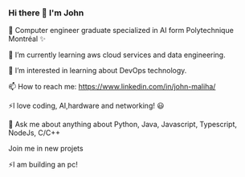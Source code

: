 ### Hi there 👋 I'm John

🔭 Computer engineer graduate specialized in AI form Polytechnique Montréal ✨

🌱 I’m currently learning aws cloud services and data engineering.

👯 I’m interested in learning about DevOps technology.

📫 How to reach me: https://www.linkedin.com/in/john-maliha/

⚡I love coding, AI,hardware and networking! 😃

💬 Ask me about anything about Python, Java, Javascript, Typescript, NodeJs, C/C++

 Join me in new projets
  
⚡I am building an pc!
